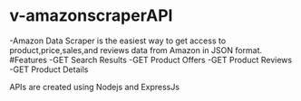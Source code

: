 # v-amazonscraperAPI
-Amazon Data Scraper is the easiest way to get access to product,price,sales,and reviews data from Amazon in JSON format.
#Features
-GET Search Results
-GET Product Offers
-GET Product Reviews
-GET Product Details

APIs are created using Nodejs and ExpressJs
